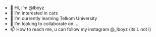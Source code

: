 - 👋 Hi, I’m @lboyz
- 👀 I’m interested in cars
- 🌱 I’m currently learning Telkom University
- 💞️ I’m looking to collaborate on ...
- 📫 How to reach me, u can follow my instagram @_lboyz (its L not i)

<!---
lboyz/lboyz is a ✨ special ✨ repository because its `README.md` (this file) appears on your GitHub profile.
You can click the Preview link to take a look at your changes.
--->
